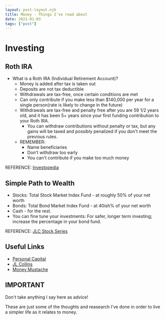 ```yaml
---
layout: post-layout.njk
title: Money - Things I've read about
date: 2021-01-03
tags: ["post"]
---
```


# Investing

## Roth IRA

- What is a Roth IRA (Individual Retirement Account)?
  - Money is added after tax is taken out
  - Deposits are not tax deductible
  - Withdrawals are tax-free, once certain conditions are met
  - Can only contribute if you make less than \$140,000 per year for a single person(rate is likely to change in the future)
  - Withdrawals are tax-free and penalty free after you are 59 1/2 years old, and it has been 5+ years since your first funding contribution to your Roth IRA.
    - You can withdraw contributions without penalty or tax, but any gains will be taxed and possibly penalized if you don't meet the previous rules.
  - REMEMBER:
    - Name beneficiaries
    - Don't withdraw too early
    - You can't contribute if you make too much money

REFERENCE: [Investopedia](https://www.investopedia.com/best-brokers-for-roth-iras-4587878)

## Simple Path to Wealth

- Stocks: Total Stock Market Index Fund - at roughly 50% of your net worth
- Bonds: Total Bond Market Index Fund - at 40ish% of your net worth
- Cash - for the rest.
- You can fine tune your investments: For safer, longer term investing; increase the percentage in your bond fund.

REFERENCE: [JLC Stock Series](https://jlcollinsnh.com/2012/05/09/stocks-part-v-keeping-it-simple-considerations-and-tools/)

## Useful Links

- [Personal Capital](https://www.personalcapital.com/financial-software/retirement-planner)
- [JL Collins](https://jlcollinsnh.com/)
- [Money Mustache](https://www.mrmoneymustache.com/)

## IMPORTANT

Don't take anything I say here as advice!

<!-- Excerpt Start -->

These are just some of the thoughts and reasearch I've done in order to live a simpler life as it relates to money.

<!-- Excerpt End -->
